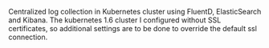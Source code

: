 Centralized log collection in Kubernetes cluster using FluentD, ElasticSearch and Kibana. 
The kubernetes 1.6 cluster I configured without SSL certificates, so additional settings are to be done to override the default ssl connection.
